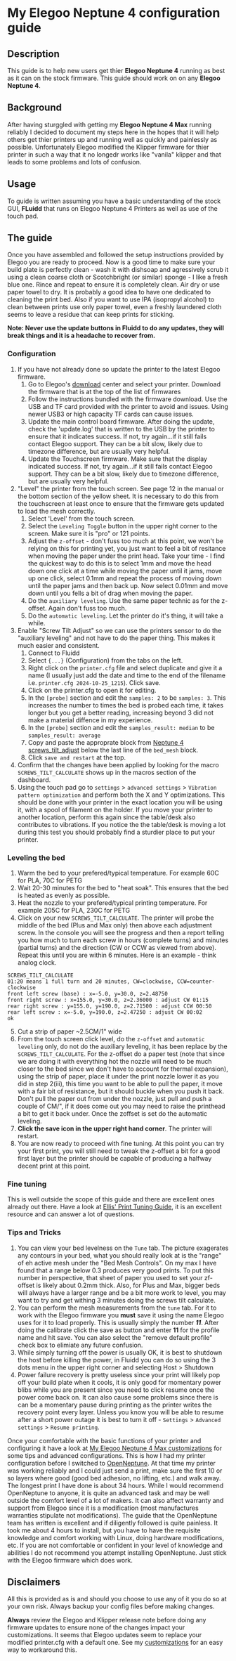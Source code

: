 # My Elegoo Neptune 4 configuration guide

## Description
This guide is to help new users get thier **Elegoo Neptune 4** running as best as it can on the stock firmware.  This guide should work on on any **Elegoo Neptune 4**.
## Background
After having sturggled with getting my **Elegoo Neptune 4 Max** running reliably I decided to document my steps here in the hopes that it will help others get thier printers up and running well as quickly and painlessly as possible.  Unfortunately Elegoo modified the Klipper firmware for thier printer in such a way that it no longedr works like "vanila" klipper and that leads to some problems and lots of confusion.
## Usage
To guide is written assuming you have a basic understanding of the stock GUI, **FLuidd** that runs on Elegoo Neptune 4 Printers as well as use of the touch pad.
## The guide
Once you have assembled and followed the setup instructions provided by Elegoo you are ready to proceed.  Now is a good time to make sure your build plate is perfectly clean - wash it with dishsoap and agressively scrub it using a clean coarse cloth or Scotchbright (or similar) sponge - I like a fresh blue one.  Rince and repeat to ensure it is completely clean.  Air dry or use paper towel to dry.  It is probably a good idea to have one dedicated to cleaning the print bed.  Also if you want to use IPA (isopropyl alcohol) to clean between prints use only paper towel, even a freshly laundered cloth seems to leave a residue that can keep prints for sticking.

**Note: Never use the update buttons in Fluidd to do any updates, they will break things and it is a headache to recover from.**
### Configuration
1. If you have not already done so update the printer to the latest Elegoo firmware.
    1. Go to Elegoo's [download](https://www.elegoo.com/pages/download) center and select your printer.  Download the firmware that is at the top of the list of firmwares
    2. Follow the instructions bundled with the firmware download.  Use the USB and TF card provided with the printer to avoid and issues.  Using newer USB3 or high capacity TF cards can cause issues.
    3. Update the main control board firmware.  After doing the update, check the 'update.log' that is written to the USB by the printer to ensure that it indicates success.  If not, try again...if it still fails contact Elegoo support.  They can be a bit slow, likely due to timezone difference, but are usually very helpful.
    4. Update the Touchscreen firmware.  Make sure that the display indicated success.  If not, try again...if it still fails contact Elegoo support.  They can be a bit slow, likely due to timezone difference, but are usually very helpful.
2. "Level" the printer from the touch screen.  See page 12 in the manual or the bottom section of the yellow sheet.  It is necessary to do this from the touchscreen at least once to ensure that the firmware gets updated to load the mesh correctly.
    1. Select 'Level' from the touch screen.
    2. Select the `Leveling Toggle` button in the upper right corner to the screen.  Make sure it is "pro" or 121 points.
    3. Adjust the `z-offset` - don't fuss too much at this point, we won't be relying on this for printing yet, you just want to feel a bit of resitance when moving the paper under the print head.  Take your time - I find the quickest way to do this is to select 1mm and move the head down one click at a time while moving the paper until it jams, move up one click, select 0.1mm and repeat the process of moving down until the paper jams and then back up.  Now select 0.01mm and move down until you fells a bit of drag when moving the paper.
    4. Do the `auxiliary leveling`.  Use the same paper technic as for the z-offset.  Again don't fuss too much.
    5. Do the `automatic leveling`.  Let the printer do it's thing, it will take a while.
3. Enable "Screw Tilt Adjust" so we can use the printers sensor to do the "auxiliary leveling" and not have to do the paper thing.  This makes it much easier and consistent.
    1. Connect to Fluidd
    2. Select `{...}` (Configuration) from the tabs on the left.
    3. Right click on the `printer.cfg` file and select duplicate and give it a name (I usually just add the date and time to the end of the filename i.e. `printer.cfg 2024-10-25_1215`).  Click save.
    4. Click on the printer.cfg to open it for editing.
    5. In the `[probe]` section and edit the `samples: 2` to be `samples: 3`.  This increases the number to times the bed is probed each time, it takes longer but you get a better reading, increasing beyond 3 did not make a material diffence in my experience.
    6. In the `[probe]` section and edit the `samples_result: median` to be `samples_result: average`
    7. Copy and paste the approprate block from [Neptune 4 screws_tilt_adjust](https://github.com/Tsoukan/MyElegooN4Max/blob/main/Neptune%204%20screws_tilt_adjust) below the last line of the `bed_mesh` block.
    8. Click `save and restart` at the top.
4.  Confirm that the changes have been applied by looking for the macro `SCREWS_TILT_CALCULATE` shows up in the macros section of the dashboard.
5.  Using the touch pad go to `settings` > `advanced settings` > `Vibration pattern optimization` and perform both the X and Y optimizations.  This should be done with your printer in the exact location you will be using it, with a spool of filament on the holder.  If you move your printer to another location, perform this again since the table/desk also contributes to vibrations.  If you notice the the table/desk is moving a lot during this test you should probably find a sturdier place to put your printer.

### Leveling the bed
1. Warm the bed to your prefered/typical temperature.  For example 60C for PLA, 70C for PETG
2. Wait 20-30 minutes for the bed to "heat soak".  This ensures that the bed is heated as evenly as possible.
3. Heat the nozzle to your prefered/typical printing temperature.  For example 205C for PLA, 230C for PETG
4. Click on your new `SCREWS_TILT_CALCULATE`.  The printer will probe the middle of the bed (Plus and Max only) then above each adjustment screw.  In the console you will see the progress and then a report telling you how much to turn each screw in hours (complete turns) and minutes (partial turns) and the direction (CW or CCW as viewed from above).  Repeat this until you are within 6 minutes.  Here is an example - think analog clock.

```
SCREWS_TILT_CALCULATE
01:20 means 1 full turn and 20 minutes, CW=clockwise, CCW=counter-clockwise
front left screw (base) : x=-5.0, y=30.0, z=2.48750
front right screw : x=155.0, y=30.0, z=2.36000 : adjust CW 01:15
rear right screw : y=155.0, y=190.0, z=2.71500 : adjust CCW 00:50
rear left screw : x=-5.0, y=190.0, z=2.47250 : adjust CW 00:02
ok   
```

5. Cut a strip of paper ~2.5CM/1" wide
6. From the touch screen click level, do the `z-offset` and `automatic leveling` only, do not do the auxiliary leveling, it has been replace by the `SCREWS_TILT_CALCULATE`.
For the z-offset do a paper test (note that since we are doing it with everything hot the nozzle will need to be much closer to the bed since we don't have to account for thermal expansion), using the strip of paper, place it under the print nozzle lower it as you did in step 2(iii), this time you want to be able to pull the paper, it move with a fair bit of resistance, but it should buckle when you push it back.  Don't pull the paper out from under the nozzle, just pull and push a couple of CM/", if it does come out you may need to raise the printhead a bit to get it back under.  Once the zoffset is set do the automatic leveling.
7. **Click the save icon in the upper right hand corner**.  The printer will restart.
8. You are now ready to proceed with fine tuning.  At this point you can try your first print, you will still need to tweak the z-offset a bit for a good first layer but the printer should be capable of producing a halfway decent print at this point.
### Fine tuning
This is well outside the scope of this guide and there are excellent ones already out there. Have a look at [Ellis' Print Tuning Guide](https://ellis3dp.com/Print-Tuning-Guide/ ), it is an excellent resource and can answer a lot of questions.

### Tips and Tricks
1. You can view your bed levelness on the `Tune` tab.  The picture exagerates any contours in your bed, what you should really look at is the "range" of eh active mesh under the "Bed Mesh Controls".  On my max I have found that a range below 0.3 produces very good prints.  To put this number in perspective, that sheet of paper you used to set your zf-offset is likely about 0.2mm thick.  Also, for Plus and Max, bigger beds will always have a larger range and be a bit more work to level, you may want to try and get withing 3 minutes doing the screws tilt calculate.
2. You can perform the mesh measurements from the `tune` tab.  For it to work with the Elegoo firmware you **must** save it using the name Elegoo uses for it to load properly.  This is usually simply the number **_11_**.  After doing the calibrate click the save as button and enter **11** for the profile name and hit save.  You can also select the "remove default profile" check box to elimiate any future confusion.
3. While simply turning off the power is usually OK, it is best to shutdown the host before killing the power, in Fluidd you can do so using the 3 dots menu in the upper right corner and selecting Host > Shutdown
4. Power failure recovery is pretty useless since your print will likely pop off your build plate when it cools, it is only good for momentary power blibs while you are present since you need to click resume once the power come back on.  It can also cause some problems since there is can be a momentary pause during printing as the printer writes the recovery point every layer.  Unless you know you will be able to resume after a short power outage it is best to turn it off - `Settings` > `Advanced settings` > `Resume printing`.


Once your comfortable with the basic functions of your printer and configuring it have a look at [My Elegoo Neptune 4 Max customizations](https://github.com/Tsoukan/MyElegooN4Max/blob/main/customizations.md) for some tips and advanced configurations.  This is how I had my printer configuration before I switched to [OpenNeptune](https://github.com/OpenNeptune3D/OpenNept4une).  At that time my printer was working reliably and I could just send a print, make sure the first 10 or so layers where good (good bed adhesion, no lifting, etc.) and walk away.  The longest print I have done is about 34 hours.
While I would recommend OpenNeptune to anyone, it is quite an advanced task and may be well outside the comfort level of a lot of makers.  It can also affect warranty and support from Elegoo since it is a modification (most manufactures warranties stipulate not modifications).  The guide that the OpenNeptune team has written is excellent and if diligently followed is quite painless.  It took me about 4 hours to install, but you have to have the requisite knowledge and comfort working with Linux, doing hardware modifications, etc.  If you are not comfortable or confident in your level of knowledge and abilities I do not recommend you attempt installing OpenNeptune.  Just stick with the Elegoo firmware which does work.


## Disclaimers
All this is provided as is and should you choose to use any of it you do so at your own risk.  Always backup your config files before making changes.

**Always** review the Elegoo and Klipper release note before doing any firmware updates to ensure none of the changes impact your customizations.  It seems that Elegoo updates seem to replace your modified printer.cfg with a default one.  See my [customizations](https://github.com/Tsoukan/MyElegooN4Max/blob/main/customizations.md)  for an easy way to workaround this.
